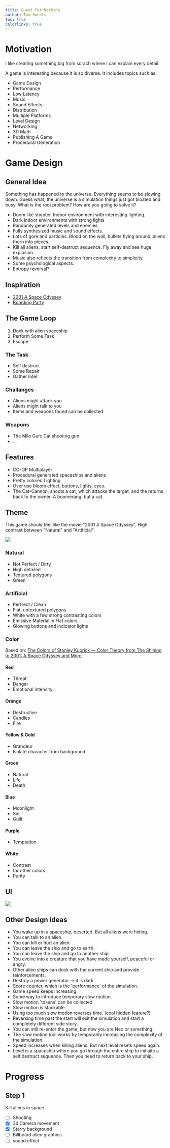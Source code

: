 ```yaml
---
title: Quest For Nothing
author: Tom Smeets
toc: true
colorlinks: true
---
```

<!-- Copyright (c) 2023 - Tom Smeets <tom@tsmeets.nl> -->
<!-- design.md: Explore and learn game design -->

# Motivation

I like creating something big from scrach where I can explain every detail.

A game is interesting because it is so diverse. It includes topics such as:

- Game Design
- Performance
- Low Latency
- Music
- Sound Effects
- Distribution
- Multiple Platforms
- Level Design
- Networking
- 3D Math
- Publishing A Game
- Procedural Generation

# Game Design

## General Idea
Something has happened to the universe. Everything seems to be slowing down.
Guess what, the universe is a simulation things just got bloated and busy.
What is the root problem? How are you going to solve it?

- Doom like shooter. Indoor environment with interesting lighting.
- Dark indoor environments with strong lights
- Randomly generated levels and enemies.
- Fully synthesized music and sound effects.
- Lots of gore and particles. Blood on the wall, bullets flying around, aliens thorn into pieces.
- Kill all aliens, start self-destruct sequence. Fly away and see huge explosion.
- Music also reflects the transition from complexity to simplicity.
- Some psychological aspects.
- Entropy reversal?

## Inspiration

- [2001 A Space Odyssey](https://www.imdb.com/title/tt0062622/)
- [Boarding Party](https://steamcommunity.com/sharedfiles/filedetails/?id=889907960)

## The Game Loop

1. Dock with alien spaceship
2. Perform Some Task
3. Escape

### The Task
- Self destruct
- Some Repair
- Gather Intel

### Challanges
- Aliens might attack you
- Aliens might talk to you
- Items and weapons found can be collected

### Weapons
- The Milo Gun: Cat shooting gun
- ...

## Features
- CO-OP Multiplayer
- Procedural generated spaceships and aliens
- Pretty colored Lighting
- Over use bloom effect, buttons, lights, eyes.
- The Cat-Cannon, shoots a cat, which attacks the target, and the returns back to the owner. A boomerang, but a cat.

## Theme

This game should feel like the movie "2001 A Space Odyssey".
High contrast between "Natural" and "Artificial".

![](doc/img/2001-buttons-more.jpg)

### Natural
- Not Perfect / Dirty
- High detailed
- Textured polygons
- Green

### Artificial
- Perfrect / Clean
- Flat, untextured polygons
- White with a few strong contrasting colors
- Emissive Material in Flat colors
- Glowing buttons and indicator lights


### Color

Based on: [The Colors of Stanley Kubrick — Color Theory from The Shining to 2001: A Space Odyssey and More](https://www.youtube.com/watch?v=yVdhm9P8I6o)

#### Red

- Threat
- Danger
- Emotional intensity

#### Orange

- Destructive
- Candles
- Fire

#### Yellow & Gold

- Grandeur
- Isolate character from background

#### Green

- Natural
- Life
- Death

#### Blue

- Moonlight
- Sin
- Guilt

#### Purple

- Temptation

#### White

- Contrast
- for other colors
- Purity

## UI

![](doc/img/2001-buttons.jpg)

## Other Design ideas
- You wake up in a spaceship, deserted. But all aliens were hiding.
- You can talk to an alien.
- You can kill or hurt an alien.
- You can leave the ship and go to earth.
- You can leave the ship and go to another ship.
- You evolve into a creature that you have made yourself, peaceful or angry.
- Other alien ships can dock with the current ship and provide reinforcements.
- Destroy a power generator -> it is dark.
- Score counter, which is the 'performance' of the simulation.
- Game speed keeps increasing.
- Some way to introduce temporary slow motion.
- Slow motion 'tokens' can be collected.
- Slow motion is stackable.
- Using too much slow motion reverses time. (cool hidden feature?)
- Reversing time past the start will exit the simulation and start a completely different side story.
- You can still re-enter the game, but now you are Neo or something.
- The slow motion tool works by temporarily increasing the complexity of the simulation.
- Speed increases when killing aliens. But next level resets speed again.
- Level is a spaceship where you go through the entire ship to initiaite a self destruct sequence. Then you need to return back to your ship.

# Progress

## Step 1

Kill aliens in space

- [ ] Shooting
- [x] 3d Camera movement
- [x] Starry background
- [ ] Billboard alien graphics
- [ ] sound effect
